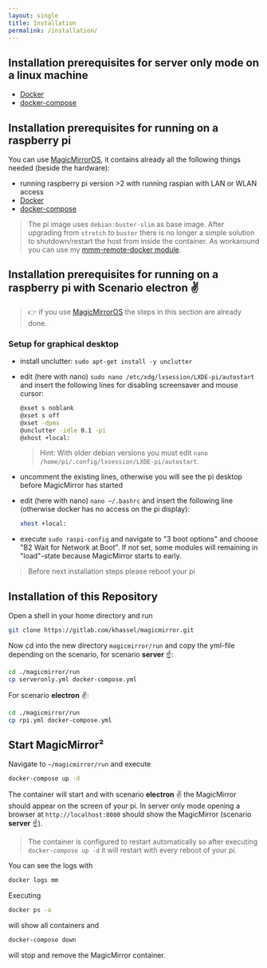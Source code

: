 ```yaml
---
layout: single
title: Installation
permalink: /installation/
---
```


## Installation prerequisites for server only mode on a linux machine

* [Docker](https://docs.docker.com/engine/installation/)
* [docker-compose](https://docs.docker.com/compose/install/)

## Installation prerequisites for running on a raspberry pi

You can use [MagicMirrorOS](https://github.com/guysoft/MagicMirrorOS), it contains already all the following things needed (beside the hardware):

* running raspberry pi version >2 with running raspian with LAN or WLAN access
* [Docker](https://docs.docker.com/engine/installation/)
* [docker-compose](https://docs.docker.com/compose/install/)

> The pi image uses `debian:buster-slim` as base image. After upgrading from `stretch` to `buster` there is no longer a 
  simple solution to shutdown/restart the host from inside the container.
  As workaround you can use my [mmm-remote-docker module](https://gitlab.com/khassel/mmm-remote-docker).


## Installation prerequisites for running on a raspberry pi with Scenario **electron** ✌️

> 👉 if you use [MagicMirrorOS](https://github.com/guysoft/MagicMirrorOS) the steps in this section are already done.

### Setup for graphical desktop
- install unclutter: `sudo apt-get install -y unclutter`
- edit (here with nano) `sudo nano /etc/xdg/lxsession/LXDE-pi/autostart` and insert the following lines for disabling screensaver and mouse cursor:

  ```bash
  @xset s noblank
  @xset s off
  @xset -dpms
  @unclutter -idle 0.1 -pi
  @xhost +local:
  ```

  > Hint: With older debian versions you must edit `nano /home/pi/.config/lxsession/LXDE-pi/autostart`.

- uncomment the existing lines, otherwise you will see the pi desktop before MagicMirror has started
- edit (here with nano) `nano ~/.bashrc` and insert the following line (otherwise docker has no access on the pi display):
  ```bash
  xhost +local:
  ```
- execute `sudo raspi-config` and navigate to "3 boot options" and choose "B2 Wait for Network at Boot". If not set, some modules will remaining in "load"-state because MagicMirror starts to early.

> Before next installation steps please reboot your pi 

## Installation of this Repository

Open a shell in your home directory and run
```bash
git clone https://gitlab.com/khassel/magicmirror.git
```

Now cd into the new directory `magicmirror/run` and copy the yml-file depending on the scenario, for scenario **server** ☝️:
```bash
cd ./magicmirror/run
cp serveronly.yml docker-compose.yml
```

For scenario **electron** ✌️:
```bash
cd ./magicmirror/run
cp rpi.yml docker-compose.yml
```

## Start MagicMirror²

Navigate to `~/magicmirror/run` and execute

```bash
docker-compose up -d
```

The container will start and with scenario **electron** ✌️ the MagicMirror should appear on the screen of your pi. In server only mode opening a browser at `http://localhost:8080` should show the MagicMirror (scenario **server** ☝️).

> The container is configured to restart automatically so after executing `docker-compose up -d` it will restart with every reboot of your pi.


You can see the logs with

```bash
docker logs mm
```

Executing
```bash
docker ps -a
```
will show all containers and 

```bash
docker-compose down
```

will stop and remove the MagicMirror container.